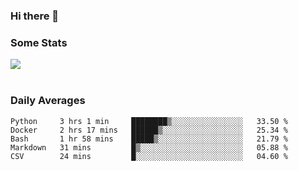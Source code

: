 ### Hi there 👋

<!--
**haruishi43/haruishi43** is a ✨ _special_ ✨ repository because its `README.md` (this file) appears on your GitHub profile.

Here are some ideas to get you started:

- 🔭 I’m currently working on ...
- 🌱 I’m currently learning ...
- 👯 I’m looking to collaborate on ...
- 🤔 I’m looking for help with ...
- 💬 Ask me about ...
- 📫 How to reach me: ...
- 😄 Pronouns: ...
- ⚡ Fun fact: ...
-->

### Some Stats
<div>
  <img align="center" src="https://github-readme-stats.vercel.app/api?username=haruishi43&count_private=true&show_icons=true" />
</div>

</br>

### Daily Averages

<!--START_SECTION:waka-->
```text
Python     3 hrs 1 min     ████████▒░░░░░░░░░░░░░░░░   33.50 % 
Docker     2 hrs 17 mins   ██████▒░░░░░░░░░░░░░░░░░░   25.34 % 
Bash       1 hr 58 mins    █████▒░░░░░░░░░░░░░░░░░░░   21.79 % 
Markdown   31 mins         █▒░░░░░░░░░░░░░░░░░░░░░░░   05.88 % 
CSV        24 mins         █░░░░░░░░░░░░░░░░░░░░░░░░   04.60 % 
```
<!--END_SECTION:waka-->
